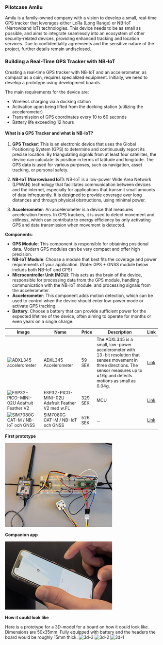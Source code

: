 ### Pilotcase Amilu

Amilu is a family-owned company with a vision to develop a small, real-time GPS tracker that leverages either LoRa (Long Range) or NB-IoT (Narrowband IoT) technologies. 
This device needs to be as small as possible, and aims to integrate seamlessly into an ecosystem of other security-related devices, providing enhanced tracking and location services. 
Due to confidentiality agreements and the sensitive nature of the project, further details remain undisclosed.

### Building a Real-Time GPS Tracker with NB-IoT

Creating a real-time GPS tracker with NB-IoT and an accelerometer, as compact as a coin, requires specialized equipment. Initially, we need to develop a prototype using development boards.

The main requirements for the device are:
* Wireless charging via a docking station
* Activation upon being lifted from the docking station (utilizing the accelerometer)
* Transmission of GPS coordinates every 10 to 60 seconds
* Battery life exceeding 12 hours

#### What is a GPS Tracker and what is NB-IoT?

1. **GPS Tracker**: This is an electronic device that uses the Global Positioning System (GPS) to determine and continuously report its precise location. By triangulating signals from at least four satellites, the device can calculate its position in terms of latitude and longitude. The GPS data is used for various purposes, such as navigation, asset tracking, or personal safety.

2. **NB-IoT (Narrowband IoT)**: NB-IoT is a low-power Wide Area Network (LPWAN) technology that facilitates communication between devices and the internet, especially for applications that transmit small amounts of data infrequently. It is designed to provide coverage over long distances and through physical obstructions, using minimal power.

3. **Accelerometer**: An accelerometer is a device that measures acceleration forces. In GPS trackers, it is used to detect movement and stillness, which can contribute to energy efficiency by only activating GPS and data transmission when movement is detected.


 **Components**:
   - **GPS Module**: This component is responsible for obtaining positional data. Modern GPS modules can be very compact and offer high precision.
   - **NB-IoT Module**: Choose a module that best fits the coverage and power requirements of your application.
   (Note: GPS + GNSS module below includs both NB-IoT and GPS)
   - **Microcontroller Unit (MCU)**: This acts as the brain of the device, responsible for processing data from the GPS module, handling communication with the NB-IoT module, and processing signals from the accelerometer.
   - **Accelerometer**: This component adds motion detection, which can be used to control when the device should enter low-power mode or activate GPS tracking.
   - **Battery**: Choose a battery that can provide sufficient power for the expected lifetime of the device, often aiming to operate for months or even years on a single charge.

| Image                                                                                                               | Name                                      | Price   | Description                                                                                                                                            | Link                                                                                                                                                      |
|---------------------------------------------------------------------------------------------------------------------|-------------------------------------------|---------|--------------------------------------------------------------------------------------------------------------------------------------------------------|-----------------------------------------------------------------------------------------------------------------------------------------------------------|
| ![ADXL345 accelerometer](https://www.electrokit.com/cache/76/999x999-product_41016_41016234_41016234.jpg)           | ADXL345 Accelerometer                     | 59 SEK  | The ADXL345 is a small, low-power accelerometer with 13-bit resolution that senses movement in three directions. The sensor measures up to ±16g and detects motions as small as 0.04g.          | [Link](https://www.electrokit.com/adxl345-accelerometer-3-axel-monterad-pa-kort?gad_source=1)                                                            |
| ![ESP32-PICO-MINI-02U Adafruit Feather V2](https://www.electrokit.com/cache/e8/700x700-product_41019_41019238_41019238.jpg) | ESP32-PICO-MINI-02U Adafruit Feather V2 med w.FL | 329 SEK | MCU                                                                                                                                                    | [Link](https://www.electrokit.com/adafruit-esp32-feather-v2)                                                                                              |
| ![SIM7080G CAT-M / NB-IoT och GNSS](https://media.distrelec.com/Web/WebShopImages/landscape_large/7-/01/M5Stack-U137-30344657-01.jpg) | SIM7080G CAT-M / NB-IoT och GNSS          | 526 SEK | ...                                                                                                                                                   | [Link](https://www.elfa.se/sv/sim7080g-cat-nb-iot-och-gnss-tradloes-kommunikationsenhet-m5stack-u137/p/30344657?ext_cid=shgooaqsesv-Shopping-PerformanceMax-CSS)  |



**First prototype**

<img src="./img/first-prototype.JPG"  width="70%">

**Companion app** 

<img src="./img/app.png" width="70%">

**How it could look like**

Here is a prototype for a 3D-model for a board on how it could look like.
Dimensions are 50x35mm. Fully equipped with battery and the headers the board would be roughly 15mm thick.
<img width="662" alt="3d-3" src="https://github.com/user-attachments/assets/2f35e73c-f5f1-46b8-b191-c1ac8ae5da10" />
<img width="672" alt="3d-2" src="https://github.com/user-attachments/assets/f74145cc-c65b-41bf-aef0-bdeced3b97b3" />
<img width="623" alt="3d-1" src="https://github.com/user-attachments/assets/7eaf789f-3372-4104-9767-1a4973e0250d" />


